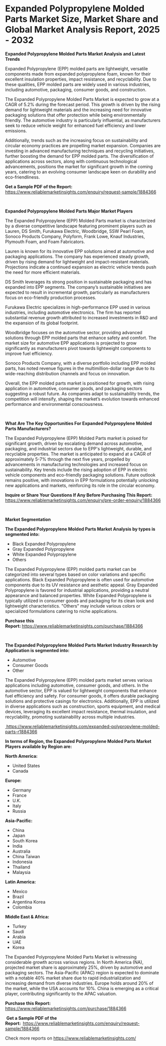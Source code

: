 <p><h1>Expanded Polypropylene Molded Parts Market Size, Market Share and Global Market Analysis Report, 2025 - 2032</h1></p><p><strong>Expanded Polypropylene Molded Parts Market Analysis and Latest Trends</strong></p>
<p><p>Expanded Polypropylene (EPP) molded parts are lightweight, versatile components made from expanded polypropylene foam, known for their excellent insulation properties, impact resistance, and recyclability. Due to these qualities, EPP molded parts are widely used in various industries, including automotive, packaging, consumer goods, and construction.</p><p>The Expanded Polypropylene Molded Parts Market is expected to grow at a CAGR of 5.2% during the forecast period. This growth is driven by the rising demand for lightweight materials and the increasing need for innovative packaging solutions that offer protection while being environmentally friendly. The automotive industry is particularly influential, as manufacturers seek to reduce vehicle weight for enhanced fuel efficiency and lower emissions. </p><p>Additionally, trends such as the increasing focus on sustainability and circular economy practices are propelling market expansion. Companies are investing in advanced manufacturing techniques and recycling initiatives, further boosting the demand for EPP molded parts. The diversification of applications across sectors, along with continuous technological advancements, positions the market for significant growth in the coming years, catering to an evolving consumer landscape keen on durability and eco-friendliness.</p></p>
<p><strong>Get a Sample PDF of the Report:&nbsp;</strong> <a href="https://www.reliablemarketinsights.com/enquiry/request-sample/1884366?utm_campaign=2632&utm_medium=2&utm_source=Github&utm_content=ia&utm_term=03042025&utm_id=expanded-polypropylene-molded-parts">https://www.reliablemarketinsights.com/enquiry/request-sample/1884366</a></p>
<p>&nbsp;</p>
<p><strong>Expanded Polypropylene Molded Parts Major Market Players</strong></p>
<p><p>The Expanded Polypropylene (EPP) Molded Parts market is characterized by a diverse competitive landscape featuring prominent players such as Lauren, DS Smith, Furukawa Electric, Woodbridge, SSW Pearl Foam, Sonoco Products Company, Polyform, Frank Lowe, Knauf Industries, Plymouth Foam, and Foam Fabricators.</p><p>Lauren is known for its innovative EPP solutions aimed at automotive and packaging applications. The company has experienced steady growth, driven by rising demand for lightweight and impact-resistant materials. Projections indicate a continued expansion as electric vehicle trends push the need for more efficient materials.</p><p>DS Smith leverages its strong position in sustainable packaging and has expanded into EPP segments. The company’s sustainable initiatives are expected to result in incremental growth, particularly as manufacturers focus on eco-friendly production processes.</p><p>Furukawa Electric specializes in high-performance EPP used in various industries, including automotive electronics. The firm has reported substantial revenue growth attributed to increased investments in R&D and the expansion of its global footprint.</p><p>Woodbridge focuses on the automotive sector, providing advanced solutions through EPP molded parts that enhance safety and comfort. The market size for automotive EPP applications is projected to grow significantly as manufacturers pivot towards lightweight components to improve fuel efficiency.</p><p>Sonoco Products Company, with a diverse portfolio including EPP molded parts, has noted revenue figures in the multimillion-dollar range due to its wide-reaching distribution channels and focus on innovation.</p><p>Overall, the EPP molded parts market is positioned for growth, with rising application in automotive, consumer goods, and packaging sectors suggesting a robust future. As companies adapt to sustainability trends, the competition will intensify, shaping the market’s evolution towards enhanced performance and environmental consciousness.</p></p>
<p>&nbsp;</p>
<p><strong>What Are The Key Opportunities For Expanded Polypropylene Molded Parts Manufacturers?</strong></p>
<p><p>The Expanded Polypropylene (EPP) Molded Parts market is poised for significant growth, driven by escalating demand across automotive, packaging, and industrial sectors due to EPP's lightweight, durable, and recyclable properties. The market is anticipated to expand at a CAGR of approximately 5-7% through the next five years, propelled by advancements in manufacturing technologies and increased focus on sustainability. Key trends include the rising adoption of EPP in electric vehicle components and eco-friendly packaging solutions. Future outlook remains positive, with innovations in EPP formulations potentially unlocking new applications and markets, reinforcing its role in the circular economy.</p></p>
<p><strong>Inquire or Share Your Questions If Any Before Purchasing This Report:</strong> <a href="https://www.reliablemarketinsights.com/enquiry/pre-order-enquiry/1884366?utm_campaign=2632&utm_medium=2&utm_source=Github&utm_content=ia&utm_term=03042025&utm_id=expanded-polypropylene-molded-parts">https://www.reliablemarketinsights.com/enquiry/pre-order-enquiry/1884366</a></p>
<p>&nbsp;</p>
<p><strong>Market Segmentation</strong></p>
<p><strong>The Expanded Polypropylene Molded Parts Market Analysis by types is segmented into:</strong></p>
<p><ul><li>Black Expanded Polypropylene</li><li>Gray Expanded Polypropylene</li><li>White Expanded Polypropylene</li><li>Others</li></ul></p>
<p><p>The Expanded Polypropylene (EPP) molded parts market can be categorized into several types based on color variations and specific applications. Black Expanded Polypropylene is often used for automotive components due to its UV resistance and aesthetic appeal. Gray Expanded Polypropylene is favored for industrial applications, providing a neutral appearance and balanced properties. White Expanded Polypropylene is typically utilized in consumer goods and packaging for its clean look and lightweight characteristics. "Others" may include various colors or specialized formulations catering to niche applications.</p></p>
<p><strong>Purchase this Report:&nbsp;</strong><a href="https://www.reliablemarketinsights.com/purchase/1884366?utm_campaign=2632&utm_medium=2&utm_source=Github&utm_content=ia&utm_term=03042025&utm_id=expanded-polypropylene-molded-parts">https://www.reliablemarketinsights.com/purchase/1884366</a></p>
<p>&nbsp;</p>
<p><strong>The Expanded Polypropylene Molded Parts Market Industry Research by Application is segmented into:</strong></p>
<p><ul><li>Automotive</li><li>Consumer Goods</li><li>Other</li></ul></p>
<p><p>The Expanded Polypropylene (EPP) molded parts market serves various applications including automotive, consumer goods, and others. In the automotive sector, EPP is valued for lightweight components that enhance fuel efficiency and safety. For consumer goods, it offers durable packaging solutions and protective casings for electronics. Additionally, EPP is utilized in diverse applications such as construction, sports equipment, and medical devices, leveraging its excellent impact resistance, thermal insulation, and recyclability, promoting sustainability across multiple industries.</p></p>
<p><a href="https://www.reliablemarketinsights.com/expanded-polypropylene-molded-parts-r1884366?utm_campaign=2632&utm_medium=2&utm_source=Github&utm_content=ia&utm_term=03042025&utm_id=expanded-polypropylene-molded-parts">&nbsp;https://www.reliablemarketinsights.com/expanded-polypropylene-molded-parts-r1884366</a></p>
<p><strong>In terms of Region, the Expanded Polypropylene Molded Parts Market Players available by Region are:</strong></p>
<p>
    <p> <strong> North America: </strong>
        <ul>
            <li>United States</li>
            <li>Canada</li>
        </ul>
        </p> 
    <p> <strong> Europe: </strong>
        <ul>
            <li>Germany</li>
            <li>France</li>
            <li>U.K.</li>
            <li>Italy</li>
            <li>Russia</li>
        </ul>
        </p> 
    <p> <strong> Asia-Pacific: </strong>
        <ul>
            <li>China</li>
            <li>Japan</li>
            <li>South Korea</li>
            <li>India</li>
            <li>Australia</li>
            <li>China Taiwan</li>
            <li>Indonesia</li>
            <li>Thailand</li>
            <li>Malaysia</li>
        </ul>
        </p> 
    <p> <strong> Latin America: </strong>
        <ul>
            <li>Mexico</li>
            <li>Brazil</li>
            <li>Argentina Korea</li>
            <li>Colombia</li>
        </ul>
        </p> 
    <p> <strong> Middle East & Africa: </strong>
        <ul>
            <li>Turkey</li>
            <li>Saudi</li>
            <li>Arabia</li>
            <li>UAE</li>
            <li>Korea</li>
        </ul>
    </p>
    </p>
<p><p>The Expanded Polypropylene Molded Parts Market is witnessing considerable growth across various regions. In North America (NA), projected market share is approximately 25%, driven by automotive and packaging sectors. The Asia-Pacific (APAC) region is expected to dominate with a notable 40% market share due to rapid industrialization and increasing demand from diverse industries. Europe holds around 20% of the market, while the USA accounts for 10%. China is emerging as a critical player, contributing significantly to the APAC valuation.</p></p>
<p><strong>Purchase this Report: </strong><a href="https://www.reliablemarketinsights.com/purchase/1884366?utm_campaign=2632&utm_medium=2&utm_source=Github&utm_content=ia&utm_term=03042025&utm_id=expanded-polypropylene-molded-parts">https://www.reliablemarketinsights.com/purchase/1884366</a></p>
<p>&nbsp;<strong>Get a Sample PDF of the Report:&nbsp;&nbsp;</strong><a href="https://www.reliablemarketinsights.com/enquiry/request-sample/1884366?utm_campaign=2632&utm_medium=2&utm_source=Github&utm_content=ia&utm_term=03042025&utm_id=expanded-polypropylene-molded-parts">https://www.reliablemarketinsights.com/enquiry/request-sample/1884366</a></p>
<p><strong></strong></p>
<p>Check more reports on <a href="https://www.reliablemarketinsights.com/?utm_campaign=2632&utm_medium=2&utm_source=Github&utm_content=ia&utm_term=03042025&utm_id=expanded-polypropylene-molded-parts">https://www.reliablemarketinsights.com/</a></p>